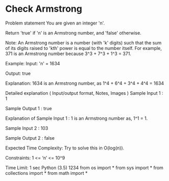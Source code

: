 
# Check Armstrong

Problem statement
You are given an integer 'n'.



Return 'true' if 'n' is an Armstrong number, and 'false' otherwise.



Note:
An Armstrong number is a number (with 'k' digits) such that the sum of its digits raised to 'kth' power is equal to the number itself. For example, 371 is an Armstrong number because 3^3 + 7^3 + 1^3 = 371.


Example:
Input: 'n' = 1634

Output: true

Explanation:
1634 is an Armstrong number, as 1^4 + 6^4 + 3^4 + 4^4 = 1634


Detailed explanation ( Input/output format, Notes, Images )
Sample Input 1 :
1


Sample Output 1 :
true


Explanation of Sample Input 1 :
1 is an Armstrong number as, 1^1 = 1.


Sample Input 2 :
103


Sample Output 2 :
false


Expected Time Complexity:
Try to solve this in O(log(n)). 


Constraints:
1 <= ‘n’ <= 10^9

Time Limit: 1 sec
Python (3.5)
1234
from os import *
from sys import *
from collections import *
from math import *
